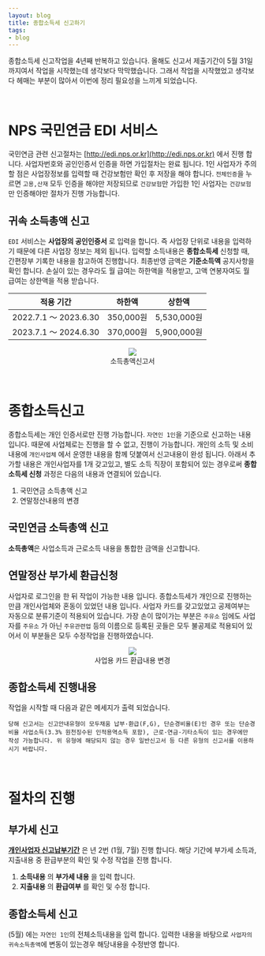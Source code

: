 ```yaml
---
layout: blog
title: 종합소득세 신고하기
tags: 
- blog
---
```


종합소득세 신고작업을 4년째 반복하고 있습니다. 올해도 신고서 제출기간이 5월 31일 까지여서 작업을 시작했는데 생각보다 막막했습니다. 그래서 작업을 시작했었고 생각보다 헤매는 부분이 많아서 이번에 정리 필요성을 느끼게 되었습니다.

<br/>

# NPS 국민연금 EDI 서비스
국민연금 관련 신고절차는 [http://edi.nps.or.kr](http://edi.nps.or.kr) 에서 진행 합니다. 사업자번호와 공인인증서 인증을 하면 가입절차는 완료 됩니다. 1인 사업자가 주의할 점은 사업장정보를 입력할 때 건강보험만 확인 후 저장을 해야 합니다. `전체인증`을 누르면 `고용,산재` 모두 인증을 해야만 저장되므로 `건강보험`만 가입한 1인 사업자는 `건강보험`만 인증해야만 절차가 진행 가능합니다. 

## 귀속 소득총액 신고
`EDI` 서비스는 **사업장의 공인인증서** 로 입력을 합니다. 즉 사업장 단위로 내용을 입력하기 때문에 다른 사업장 정보는 제외 됩니다. 입력할 소득내용은 **종합소득세** 신청할 때, 간편장부 기록한 내용을 참고하여 진행합니다. 최종반영 금액은 **기준소득액** 공지사항을 확인 합니다. 손실이 있는 경우라도 월 급여는 하한액을 적용받고, 고액 연봉자여도 월 급여는 상한액을 적용 받습니다.

| 적용 기간             | 하한액           | 상한액             |
|:--------------------:|:----------------:|:------------------:|
|2022.7.1 ～ 2023.6.30 | 350,000원        |5,530,000원         |
|2023.7.1 ～ 2024.6.30 | 370,000원        |5,900,000원         |

<div style="text-align: center;">
  <figure class="align-center">
    <img src="{{site.baseurl}}/assets/post/edi-income.png">
    <figcaption>소득총액신고서</figcaption>
  </figure>
</div>

<br/>

# 종합소득신고
종합소득세는 개인 인증서로만 진행 가능합니다. `자연인 1인`을 기준으로 신고하는 내용 입니다. 때문에 사업체로는 진행을 할 수 없고,  진행이 가능합니다. 개인의 소득 및 소비내용에 `개인사업체` 에서 운영한 내용을 함께 덧붙여서 신고내용이 완성 됩니다. 아래서 추가할 내용은  개인사업자를 1개 갖고있고, 별도 소득 직장이 포함되어 있는 경우로써 **종합소득세 신청** 과정은 다음의 내용과 연결되어 있습니다.
1. 국민연금 소득총액 신고
1. 연말정산내용의 변경

## 국민연금 소득총액 신고
**소득총액**은 
사업소득과 근로소득 내용을 통합한 금액을 신고합니다.

## 연말정산 부가세 환급신청
사업자로 로그인을 한 뒤 작업이 가능한 내용 입니다. 종합소득세가 개인으로 진행하는 만큼 개인사업체와 혼동이 있었던 내용 입니다. 사업자 카드를 갖고있었고 공제여부는 자동으로 분류기준이 적용되어 있습니다. 가장 손이 많이가는 부분은 `주유소` 임에도 사업자를 `주유소` 가 아닌 `주유관련업` 등의 이름으로 등록된 곳들은 모두 불공제로 적용되어 있어서 이 부분들은 모두 수정작업을 진행하였습니다.
<div style="text-align: center;">
  <figure class="align-center">
    <img src="{{site.baseurl}}/assets/post/hometex-card.png">
    <figcaption>사업용 카드 환급내용 변경</figcaption>
  </figure>
</div>

## 종합소득세 진행내용
작업을 시작할 때 다음과 같은 메세지가 출력 되었습니다.
```
당해 신고서는 신고안내유형이 모두채움 납부·환급(F,G), 단순경비율(E)인 경우 또는 단순경비율 사업소득(3.3% 원천징수된 인적용역소득 포함), 근로·연금·기타소득이 있는 경우에만 작성 가능합니다. 위 유형에 해당되지 않는 경우 일반신고서 등 다른 유형의 신고서를 이용하시기 바랍니다.
```

<br/>

# 절차의 진행
## 부가세 신고
**[개인사업자 신고납부기간](https://www.nts.go.kr/nts/cm/cntnts/cntntsView.do?mi=2273&cntntsId=7694)** 은 년 2번 (1월, 7월) 진행 합니다. 해당 기간에 부가세 소득과, 지출내용 중 환급부분의 확인 및 수정 작업을 진행 합니다.
1. **소득내용** 의 **부가세 내용** 을 입력 합니다.
1. **지출내용** 의 **환급여부** 를 확인 및 수정 합니다.

## 종합소득세 신고
(5월) 에는 `자연인 1인`의 전체소득내용을 입력 합니다. 입력한 내용을 바탕으로 `사업자의 귀속소득총액`에 변동이 있는경우 해당내용을 수정반영 합니다.